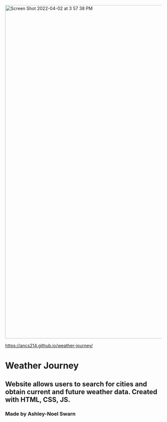 <img width="1072" alt="Screen Shot 2022-04-02 at 3 57 38 PM" src="https://user-images.githubusercontent.com/90393796/161399452-ac1f8e3b-c540-4460-8cf4-91a13c2db3a9.png">

https://ancs214.github.io/weather-journey/

# Weather Journey 

## Website allows users to search for cities and obtain current and future weather data. Created with HTML, CSS, JS.

### Made by Ashley-Noel Swarn
